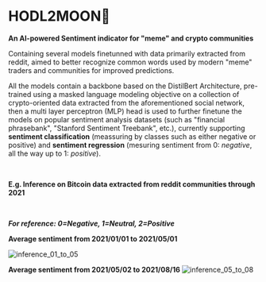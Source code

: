 # HODL2MOON🚀

**An AI-powered Sentiment indicator for "meme" and crypto communities**

Containing several models finetunned with data primarily extracted from reddit, aimed to better recognize common words used by modern "meme" traders and communities for improved predictions.

All the models contain a backbone based on the DistilBert Architecture, pre-trained using a masked language modeling objective on a collection of crypto-oriented data extracted from the aforementioned social network, then a multi layer perceptron (MLP) head is used to further finetune the models on popular sentiment analysis datasets (such as "financial phrasebank", "Stanford Sentiment Treebank", etc.), currently supporting __sentiment classification__ (meassuring by classes such as either negative or positive) and __sentiment regression__ (mesuring sentiment from 0: _negative_, all the way up to 1: _positive_).

<br/>

**E.g. Inference on Bitcoin data extracted from reddit communities through 2021**

<br/>

***For reference: 0=Negative, 1=Neutral, 2=Positive***

**Average sentiment from 2021/01/01 to 2021/05/01**

![inference_01_to_05](https://user-images.githubusercontent.com/47380745/160052570-564b75af-8b63-417f-8bf7-c2330d48c020.png)

**Average sentiment from 2021/05/02 to 2021/08/16**
![inference_05_to_08](https://user-images.githubusercontent.com/47380745/160056557-0ef780e9-26e7-4193-8dca-53146f752c5f.png)

